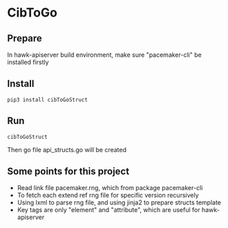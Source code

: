 # CibToGo

## Prepare
In hawk-apiserver build environment, make sure "pacemaker-cli" be installed firstly

## Install
```
pip3 install cibToGoStruct
```

## Run
```
cibToGoStruct
```
Then go file api_structs.go will be created

## Some points for this project
* Read link file pacemaker.rng, which from package pacemaker-cli
* To fetch each extend ref rng file for specific version recursively
* Using lxml to parse rng file, and using jinja2 to prepare structs template
* Key tags are only "element" and "attribute", which are useful for hawk-apiserver
